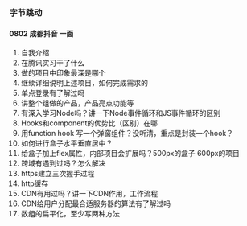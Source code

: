 ### 字节跳动

#### 0802 成都抖音 一面

1. 自我介绍
2. 在腾讯实习干了什么
3. 做的项目中印象最深是哪个
4. 继续详细说明上述项目，如何完成需求的
5. 单点登录有了解过吗
6. 讲整个组做的产品，产品亮点功能等
7. 有深入学习Node吗？讲一下Node事件循环和JS事件循环的区别
8. Hooks和component的优势比（区别）在哪
9. 用function hook 写一个弹窗组件？没听清，重点是封装一个hook？
10. 如何进行盒子水平垂直居中？
11. 给盒子加上flex属性，内部项目会扩展吗？500px的盒子 600px的项目
12. 跨域有遇到过吗？怎么解决
13. https建立三次握手过程
14. http缓存
15. CDN有用过吗？讲一下CDN作用，工作流程
16. CDN给用户分配最合适服务器的算法有了解过吗
17. 数组的扁平化，至少写两种方法

